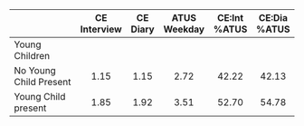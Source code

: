 
|                      | CE<br>Interview |  CE<br>Diary | ATUS<br>Weekday | CE:Int<br>%ATUS | CE:Dia<br>%ATUS |
| -------------------- | :----------: | :----------: | :----------: | :----------: | :----------: |
| Young Children       |              |              |              |              |              |
| No Young Child Present |         1.15 |         1.15 |         2.72 |        42.22 |        42.13 |
| Young Child present  |         1.85 |         1.92 |         3.51 |        52.70 |        54.78 |

